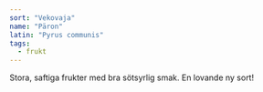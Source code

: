 ```yaml
---
sort: "Vekovaja"
name: "Päron"
latin: "Pyrus communis"
tags:
  - frukt
---
```


Stora, saftiga frukter med bra sötsyrlig smak. En lovande ny sort!
